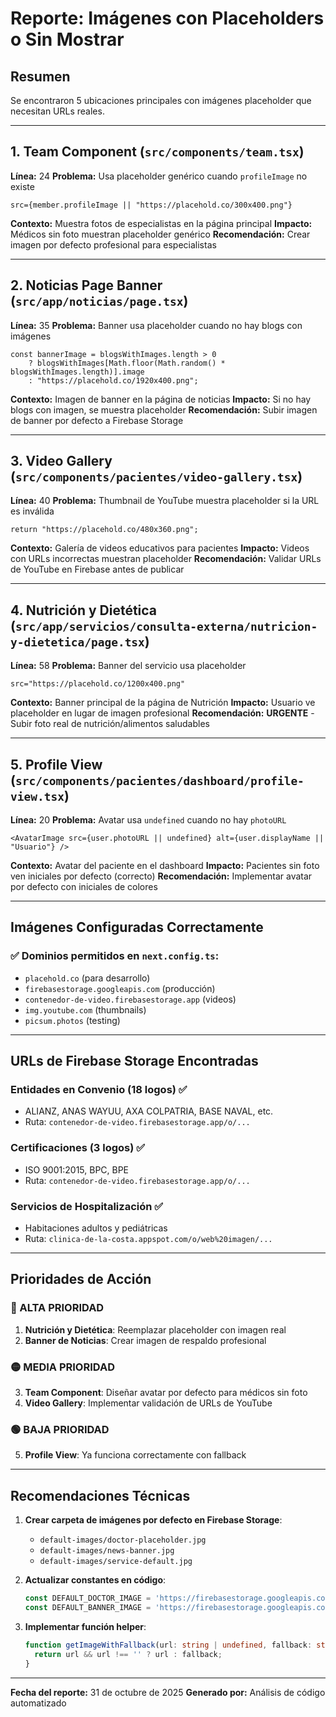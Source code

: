 # Reporte: Imágenes con Placeholders o Sin Mostrar

## Resumen
Se encontraron 5 ubicaciones principales con imágenes placeholder que necesitan URLs reales.

---

## 1. **Team Component** (`src/components/team.tsx`)
**Línea:** 24
**Problema:** Usa placeholder genérico cuando `profileImage` no existe
```tsx
src={member.profileImage || "https://placehold.co/300x400.png"}
```
**Contexto:** Muestra fotos de especialistas en la página principal
**Impacto:** Médicos sin foto muestran placeholder genérico
**Recomendación:** Crear imagen por defecto profesional para especialistas

---

## 2. **Noticias Page Banner** (`src/app/noticias/page.tsx`)
**Línea:** 35
**Problema:** Banner usa placeholder cuando no hay blogs con imágenes
```tsx
const bannerImage = blogsWithImages.length > 0
    ? blogsWithImages[Math.floor(Math.random() * blogsWithImages.length)].image
    : "https://placehold.co/1920x400.png";
```
**Contexto:** Imagen de banner en la página de noticias
**Impacto:** Si no hay blogs con imagen, se muestra placeholder
**Recomendación:** Subir imagen de banner por defecto a Firebase Storage

---

## 3. **Video Gallery** (`src/components/pacientes/video-gallery.tsx`)
**Línea:** 40
**Problema:** Thumbnail de YouTube muestra placeholder si la URL es inválida
```tsx
return "https://placehold.co/480x360.png";
```
**Contexto:** Galería de videos educativos para pacientes
**Impacto:** Videos con URLs incorrectas muestran placeholder
**Recomendación:** Validar URLs de YouTube en Firebase antes de publicar

---

## 4. **Nutrición y Dietética** (`src/app/servicios/consulta-externa/nutricion-y-dietetica/page.tsx`)
**Línea:** 58
**Problema:** Banner del servicio usa placeholder
```tsx
src="https://placehold.co/1200x400.png"
```
**Contexto:** Banner principal de la página de Nutrición
**Impacto:** Usuario ve placeholder en lugar de imagen profesional
**Recomendación:** **URGENTE** - Subir foto real de nutrición/alimentos saludables

---

## 5. **Profile View** (`src/components/pacientes/dashboard/profile-view.tsx`)
**Línea:** 20
**Problema:** Avatar usa `undefined` cuando no hay `photoURL`
```tsx
<AvatarImage src={user.photoURL || undefined} alt={user.displayName || "Usuario"} />
```
**Contexto:** Avatar del paciente en el dashboard
**Impacto:** Pacientes sin foto ven iniciales por defecto (correcto)
**Recomendación:** Implementar avatar por defecto con iniciales de colores

---

## Imágenes Configuradas Correctamente

### ✅ Dominios permitidos en `next.config.ts`:
- `placehold.co` (para desarrollo)
- `firebasestorage.googleapis.com` (producción)
- `contenedor-de-video.firebasestorage.app` (videos)
- `img.youtube.com` (thumbnails)
- `picsum.photos` (testing)

---

## URLs de Firebase Storage Encontradas

### Entidades en Convenio (18 logos) ✅
- ALIANZ, ANAS WAYUU, AXA COLPATRIA, BASE NAVAL, etc.
- Ruta: `contenedor-de-video.firebasestorage.app/o/...`

### Certificaciones (3 logos) ✅
- ISO 9001:2015, BPC, BPE
- Ruta: `contenedor-de-video.firebasestorage.app/o/...`

### Servicios de Hospitalización ✅
- Habitaciones adultos y pediátricas
- Ruta: `clinica-de-la-costa.appspot.com/o/web%20imagen/...`

---

## Prioridades de Acción

### 🔴 ALTA PRIORIDAD
1. **Nutrición y Dietética**: Reemplazar placeholder con imagen real
2. **Banner de Noticias**: Crear imagen de respaldo profesional

### 🟡 MEDIA PRIORIDAD
3. **Team Component**: Diseñar avatar por defecto para médicos sin foto
4. **Video Gallery**: Implementar validación de URLs de YouTube

### 🟢 BAJA PRIORIDAD
5. **Profile View**: Ya funciona correctamente con fallback

---

## Recomendaciones Técnicas

1. **Crear carpeta de imágenes por defecto en Firebase Storage**:
   - `default-images/doctor-placeholder.jpg`
   - `default-images/news-banner.jpg`
   - `default-images/service-default.jpg`

2. **Actualizar constantes en código**:
   ```typescript
   const DEFAULT_DOCTOR_IMAGE = 'https://firebasestorage.googleapis.com/.../doctor-placeholder.jpg';
   const DEFAULT_BANNER_IMAGE = 'https://firebasestorage.googleapis.com/.../news-banner.jpg';
   ```

3. **Implementar función helper**:
   ```typescript
   function getImageWithFallback(url: string | undefined, fallback: string): string {
     return url && url !== '' ? url : fallback;
   }
   ```

---

**Fecha del reporte:** 31 de octubre de 2025
**Generado por:** Análisis de código automatizado
